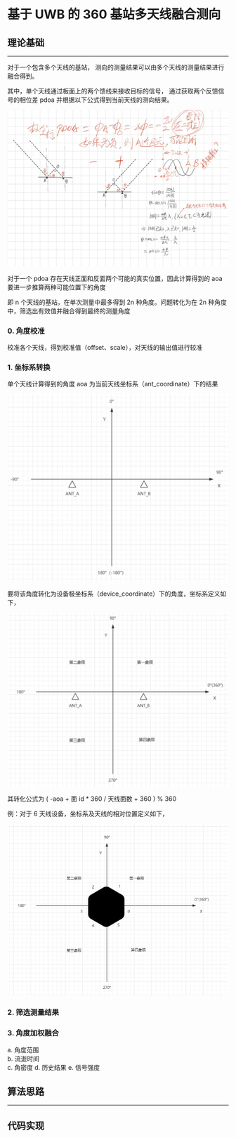 # 基于 UWB 的 360 基站多天线融合测向

## 理论基础

---

对于一个包含多个天线的基站， 测向的测量结果可以由多个天线的测量结果进行融合得到。

其中，单个天线通过板面上的两个馈线来接收目标的信号， 通过获取两个反馈信号的相位差 pdoa 并根据以下公式得到当前天线的测向结果。

![pdoa计算aoa](assets/pdoa2aoa.jpg)

对于一个 pdoa 存在天线正面和反面两个可能的真实位置，因此计算得到的 aoa 要进一步推算两种可能位置下的角度  

即 n 个天线的基站，在单次测量中最多得到 2n 种角度。问题转化为在 2n 种角度中，筛选出有效值并融合得到最终的测量角度

### 0. 角度校准

校准各个天线，得到校准值（offset、scale），对天线的输出值进行较准

### 1. 坐标系转换

单个天线计算得到的角度 aoa 为当前天线坐标系（ant_coordinate）下的结果

![pdoa直接转化aoa得到的坐标系](assets/antenna_coordinate.png)

要将该角度转化为设备极坐标系（device_coordinate）下的角度，坐标系定义如下，

![设备极坐标系](assets/device_polar_coordinate.png)

其转化公式为 ( -aoa + 面 id * 360 / 天线面数 + 360 ) % 360

例：对于 6 天线设备，坐标系及天线的相对位置定义如下，

![6天线系统](assets/6antennas_system.png)


### 2. 筛选测量结果



### 3. 角度加权融合

a. 角度范围  
b. 流逝时间  
c. 角密度
d. 历史结果
e. 信号强度

## 算法思路

---

## 代码实现

